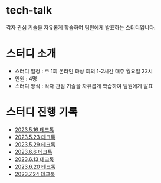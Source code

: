 # tech-talk
각자 관심 기술을 자유롭게 학습하여 팀원에게 발표하는 스터디입니다.

# 스터디 소개
- 스터디 일정 : 주 1회 온라인 화상 회의 1-2시간 매주 월요일 22시
- 인원 : 4명
- 스터디 방식 : 각자 관심 기술을 자유롭게 학습하여 팀원에게 발표
    
# 스터디 진행 기록
- [2023.5.16 테크톡](https://github.com/happy-developers/tech-talk/issues/1)   
- [2023.5.23 테크톡](https://github.com/happy-developers/tech-talk/issues/4)  
- [2023.5.29 테크톡](https://github.com/happy-developers/tech-talk/issues/6)  
- [2023.6.6 테크톡](https://github.com/happy-developers/tech-talk/issues/9)  
- [2023.6.13 테크톡](https://github.com/happy-developers/tech-talk/issues/10)  
- [2023.6.20 테크톡](https://github.com/happy-developers/tech-talk/issues/11)  
- [2023.7.24 테크톡](https://github.com/happy-developers/tech-talk/issues/12)  
